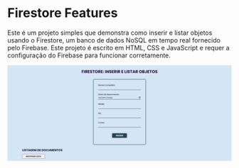 # Firestore Features

Este é um projeto simples que demonstra como inserir e listar objetos usando o Firestore, um banco de dados NoSQL em tempo real fornecido pelo Firebase. Este projeto é escrito em HTML, CSS e JavaScript e requer a configuração do Firebase para funcionar corretamente.

![Formulário](./assets/form.png)